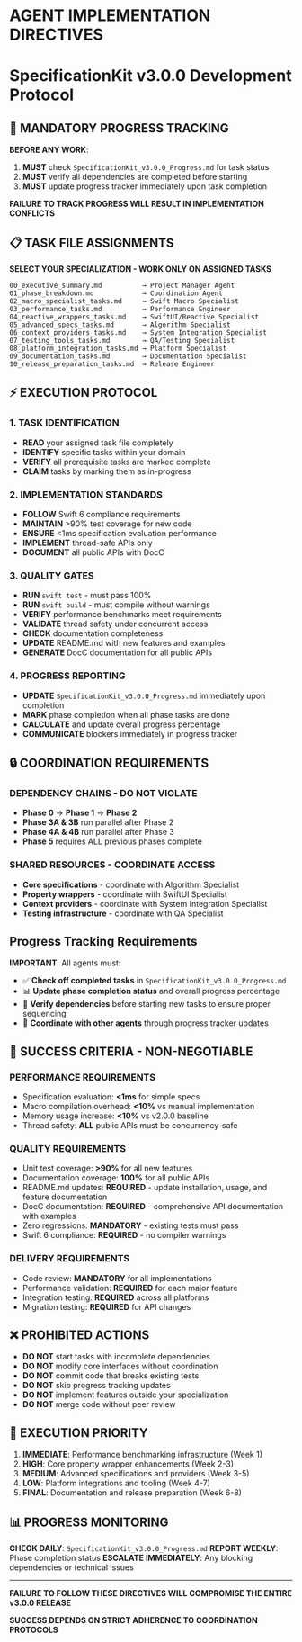 # AGENT IMPLEMENTATION DIRECTIVES
# SpecificationKit v3.0.0 Development Protocol

## 🚨 MANDATORY PROGRESS TRACKING

**BEFORE ANY WORK**: 
1. **MUST** check `SpecificationKit_v3.0.0_Progress.md` for task status
2. **MUST** verify all dependencies are completed before starting
3. **MUST** update progress tracker immediately upon task completion

**FAILURE TO TRACK PROGRESS WILL RESULT IN IMPLEMENTATION CONFLICTS**

## 📋 TASK FILE ASSIGNMENTS

**SELECT YOUR SPECIALIZATION - WORK ONLY ON ASSIGNED TASKS**

```
00_executive_summary.md          → Project Manager Agent
01_phase_breakdown.md            → Coordination Agent  
02_macro_specialist_tasks.md     → Swift Macro Specialist
03_performance_tasks.md          → Performance Engineer
04_reactive_wrappers_tasks.md    → SwiftUI/Reactive Specialist
05_advanced_specs_tasks.md       → Algorithm Specialist
06_context_providers_tasks.md    → System Integration Specialist
07_testing_tools_tasks.md        → QA/Testing Specialist
08_platform_integration_tasks.md → Platform Specialist
09_documentation_tasks.md        → Documentation Specialist
10_release_preparation_tasks.md  → Release Engineer
```

## ⚡ EXECUTION PROTOCOL

### 1. TASK IDENTIFICATION
- **READ** your assigned task file completely
- **IDENTIFY** specific tasks within your domain
- **VERIFY** all prerequisite tasks are marked complete
- **CLAIM** tasks by marking them as in-progress

### 2. IMPLEMENTATION STANDARDS
- **FOLLOW** Swift 6 compliance requirements
- **MAINTAIN** >90% test coverage for new code
- **ENSURE** <1ms specification evaluation performance
- **IMPLEMENT** thread-safe APIs only
- **DOCUMENT** all public APIs with DocC

### 3. QUALITY GATES
- **RUN** `swift test` - must pass 100%
- **RUN** `swift build` - must compile without warnings
- **VERIFY** performance benchmarks meet requirements
- **VALIDATE** thread safety under concurrent access
- **CHECK** documentation completeness
- **UPDATE** README.md with new features and examples
- **GENERATE** DocC documentation for all public APIs

### 4. PROGRESS REPORTING
- **UPDATE** `SpecificationKit_v3.0.0_Progress.md` immediately upon completion
- **MARK** phase completion when all phase tasks are done
- **CALCULATE** and update overall progress percentage
- **COMMUNICATE** blockers immediately in progress tracker

## 🔒 COORDINATION REQUIREMENTS

### DEPENDENCY CHAINS - DO NOT VIOLATE
- **Phase 0** → **Phase 1** → **Phase 2**
- **Phase 3A & 3B** run parallel after Phase 2
- **Phase 4A & 4B** run parallel after Phase 3
- **Phase 5** requires ALL previous phases complete

### SHARED RESOURCES - COORDINATE ACCESS
- **Core specifications** - coordinate with Algorithm Specialist
- **Property wrappers** - coordinate with SwiftUI Specialist  
- **Context providers** - coordinate with System Integration Specialist
- **Testing infrastructure** - coordinate with QA Specialist

## Progress Tracking Requirements

**IMPORTANT**: All agents must:
- ✅ **Check off completed tasks** in `SpecificationKit_v3.0.0_Progress.md`
- 📊 **Update phase completion status** and overall progress percentage
- 🔗 **Verify dependencies** before starting new tasks to ensure proper sequencing
- 🎯 **Coordinate with other agents** through progress tracker updates

## 🎯 SUCCESS CRITERIA - NON-NEGOTIABLE

### PERFORMANCE REQUIREMENTS
- Specification evaluation: **<1ms** for simple specs
- Macro compilation overhead: **<10%** vs manual implementation
- Memory usage increase: **<10%** vs v2.0.0 baseline
- Thread safety: **ALL** public APIs must be concurrency-safe

### QUALITY REQUIREMENTS
- Unit test coverage: **>90%** for all new features
- Documentation coverage: **100%** for all public APIs
- README.md updates: **REQUIRED** - update installation, usage, and feature documentation
- DocC documentation: **REQUIRED** - comprehensive API documentation with examples
- Zero regressions: **MANDATORY** - existing tests must pass
- Swift 6 compliance: **REQUIRED** - no compiler warnings

### DELIVERY REQUIREMENTS
- Code review: **MANDATORY** for all implementations
- Performance validation: **REQUIRED** for each major feature
- Integration testing: **REQUIRED** across all platforms
- Migration testing: **REQUIRED** for API changes

## ❌ PROHIBITED ACTIONS

- **DO NOT** start tasks with incomplete dependencies
- **DO NOT** modify core interfaces without coordination
- **DO NOT** commit code that breaks existing tests
- **DO NOT** skip progress tracking updates
- **DO NOT** implement features outside your specialization
- **DO NOT** merge code without peer review

## 🚀 EXECUTION PRIORITY

1. **IMMEDIATE**: Performance benchmarking infrastructure (Week 1)
2. **HIGH**: Core property wrapper enhancements (Week 2-3)
3. **MEDIUM**: Advanced specifications and providers (Week 3-5)
4. **LOW**: Platform integrations and tooling (Week 4-7)
5. **FINAL**: Documentation and release preparation (Week 6-8)

## 📊 PROGRESS MONITORING

**CHECK DAILY**: `SpecificationKit_v3.0.0_Progress.md`
**REPORT WEEKLY**: Phase completion status
**ESCALATE IMMEDIATELY**: Any blocking dependencies or technical issues

---

**FAILURE TO FOLLOW THESE DIRECTIVES WILL COMPROMISE THE ENTIRE v3.0.0 RELEASE**

**SUCCESS DEPENDS ON STRICT ADHERENCE TO COORDINATION PROTOCOLS**